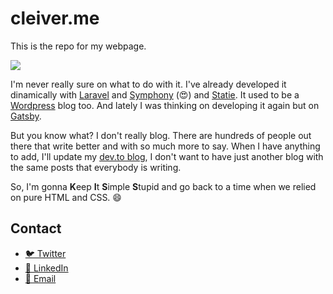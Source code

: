 # cleiver.me

This is the repo for my webpage.

![](https://media.giphy.com/media/XreQmk7ETCak0/giphy.gif)

I'm never really sure on what to do with it. I've already developed it dinamically with [Laravel](https://laravel.com) and [Symphony](https://symfony.com/) (😍) and [Statie](https://www.statie.org/). It used to be a [Wordpress](wordpress.org) blog too. And lately I was thinking on developing it again but on [Gatsby](https://www.gatsbyjs.org/).

But you know what? I don't really blog. There are hundreds of people out there that write better and with so much more to say. When I have anything to add, I'll update my [dev.to blog](https://dev.to/cleiver), I don't want to have just another blog with the same posts that everybody is writing.

So, I'm gonna **K**eep **I**t **S**imple **S**tupid and go back to a time when we relied on pure HTML and CSS. 😄

## Contact
- [🐦 Twitter](https://twitter.com/cleiverrr)
- [💼 LinkedIn](https://www.linkedin.com/in/cleiver/)
- [💌 Email](mailto:talkto@cleiver.me)